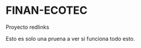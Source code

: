 FINAN-ECOTEC
============

Proyecto redlinks


Esto es solo una pruena a ver si funciona todo esto.
